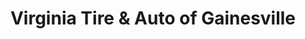 ---
title: "Virginia Tire & Auto of Gainesville"
url: /gainesville/virginia-tire-and-auto-of-gainesville/
shop: car repair
---